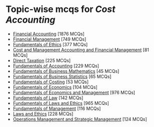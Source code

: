 # Topic-wise mcqs for *Cost Accounting*

- [Financial Accounting](https://mcqmate.com/topic/financial-accounting) [1876 MCQs]
- [Financial Management](https://mcqmate.com/topic/financial-management) [749 MCQs]
- [Fundamentals of Ethics](https://mcqmate.com/topic/fundamentals-of-ethics) [377 MCQs]
- [Cost and Management Accounting and Financial Management](https://mcqmate.com/topic/cost-and-management-accounting-and-financial-management) [81 MCQs]
- [Direct Taxation](https://mcqmate.com/topic/direct-taxation) [225 MCQs]
- [Fundamentals of Accounting](https://mcqmate.com/topic/fundamentals-of-accounting) [229 MCQs]
- [Fundamentals of Business Mathematics](https://mcqmate.com/topic/fundamentals-of-business-mathematics) [45 MCQs]
- [Fundamentals of Business Statistics](https://mcqmate.com/topic/fundamentals-of-business-statistics) [65 MCQs]
- [Fundamentals of Costing](https://mcqmate.com/topic/fundamentals-of-costing) [53 MCQs]
- [Fundamentals of Economics](https://mcqmate.com/topic/fundamentals-of-economics) [104 MCQs]
- [Fundamentals of Economics and Management](https://mcqmate.com/topic/fundamentals-of-economics-and-management) [976 MCQs]
- [Fundamentals of Law](https://mcqmate.com/topic/fundamentals-of-law) [142 MCQs]
- [Fundamentals of Laws and Ethics](https://mcqmate.com/topic/fundamentals-of-laws-and-ethics) [965 MCQs]
- [Fundamentals of Management](https://mcqmate.com/topic/fundamentals-of-management) [116 MCQs]
- [Laws and Ethics](https://mcqmate.com/topic/laws-and-ethics) [228 MCQs]
- [Operations Management and Strategic Management](https://mcqmate.com/topic/operations-management-and-strategic-management) [124 MCQs]
